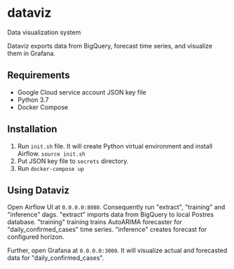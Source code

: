 # dataviz
Data visualization system

Dataviz exports data from BigQuery, forecast time series, and visualize them in Grafana.

## Requirements
- Google Cloud service account JSON key file 
- Python 3.7
- Docker Compose

## Installation
1. Run `init.sh` file. It will create Python virtual environment and install Airflow.
`source init.sh`
2. Put JSON key file to `secrets` directory.
3. Run `docker-compose up`

## Using Dataviz
Open Airflow UI at `0.0.0.0:8080`. Сonsequently run "extract", "training" and "inference" dags. 
"extract" imports data from BigQuery to local Postres database.
"training" training trains AutoARIMA forecaster for "daily_confirmed_cases" time series.
"inference" creates forecast for configured horizon.

Further, open Grafana at `0.0.0.0:3000`. It will visualize actual and forecasted data for "daily_confirmed_cases".
